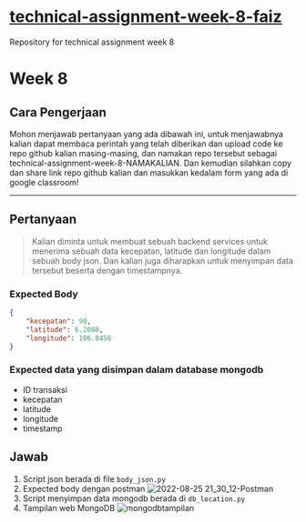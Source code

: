 # [technical-assignment-week-8-faiz](https://github.com/impactbyte/iot-with-python-technical-assignments/tree/main/08-IoT-Software-1)
Repository for technical assignment week 8

# Week 8

## Cara Pengerjaan

Mohon menjawab pertanyaan yang ada dibawah ini, untuk menjawabnya kalian dapat membaca perintah yang telah diberikan dan upload code ke repo github kalian masing-masing, dan namakan repo tersebut sebagai technical-assignment-week-8-NAMAKALIAN. Dan kemudian silahkan copy dan share link repo github kalian dan masukkan kedalam form yang ada di google classroom!

---
## Pertanyaan

> Kalian diminta untuk membuat sebuah backend services untuk menerima sebuah data kecepatan, latitude dan longitude dalam sebuah body json. Dan kalian juga diharapkan untuk menyimpan data tersebut beserta dengan timestampnya.

### Expected Body
```json
{
    "kecepatan": 90,
    "latitude": 6.2088,
    "longitude": 106.8456
}
```

### Expected data yang disimpan dalam database mongodb
* ID transaksi
* kecepatan
* latitude
* longitude
* timestamp

## Jawab

1. Script json berada di file ```body_json.py```
2. Expected body dengan postman
![2022-08-25 21_30_12-Postman](https://user-images.githubusercontent.com/67363618/186693272-d2ac2712-65fd-428f-bb76-174164361617.png)
3. Script menyimpan data mongodb berada di ```db_location.py```
4. Tampilan web MongoDB
![mongodbtampilan](https://user-images.githubusercontent.com/67363618/186693283-ce28300c-9593-457f-949d-fda5ccd174c4.png)

